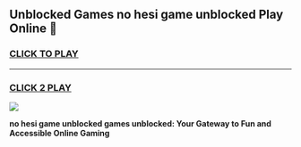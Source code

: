 
## Unblocked Games no hesi game unblocked Play Online 👋
<h3>
<a href="https://news.freeplayer.one?title=no_hesi_game_unblocked&ref=17F">CLICK TO PLAY</a></h3>
<hr>

<h3>
<a href="https://news.freeplayer.one?title=no_hesi_game_unblocked&ref=17F">CLICK 2 PLAY</a>
  
</h3>

<a href="https://news.freeplayer.one?title=no_hesi_game_unblocked&ref=17F/"><img src="https://clearcache.store/games.png"></a>


**no hesi game unblocked games unblocked: Your Gateway to Fun and Accessible Online Gaming**
